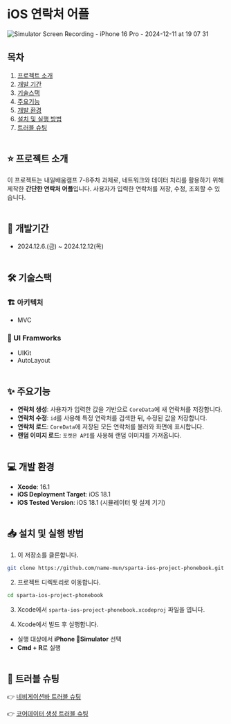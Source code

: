 # iOS 연락처 어플
![Simulator Screen Recording - iPhone 16 Pro - 2024-12-11 at 19 07 31](https://github.com/user-attachments/assets/74712d35-d98d-48dd-8ee4-90a4d748b19c)

## 목차
1. [프로젝트 소개](#star-프로젝트-소개)
2. [개발 기간](#calendar-개발기간)
3. [기술스택](#hammer_and_wrench-기술스택)
5. [주요기능](#sparkles-주요기능)
6. [개발 환경](#computer-개발-환경)
7. [설치 및 실행 방법](#inbox_tray-설치-및-실행-방법)
8. [트러블 슈팅](#bug-트러블-슈팅)
<br><br>

## :star: 프로젝트 소개
이 프로젝트는 내일배움캠프 7-8주차 과제로, 네트워크와 데이터 처리를 활용하기 위해 제작한 **간단한 연락처 어플**입니다. 사용자가 입력한 연락처를 저장, 수정, 조회할 수 있습니다. 
<br><br>
## :calendar: 개발기간
- 2024.12.6.(금) ~ 2024.12.12(목)
<br><br>
## :hammer_and_wrench: 기술스택

### :building_construction: 아키텍처
- MVC

### :art: UI Framworks
- UIKit
- AutoLayout
<br><br>

## :sparkles: 주요기능
- **연락처 생성**: 사용자가 입력한 값을 기반으로 `CoreData`에 새 연락처를 저장합니다. 
- **연락처 수정**: `id`를 사용해 특정 연락처를 검색한 뒤, 수정된 값을 저장합니다. 
- **연락처 로드**: `CoreData`에 저장된 모든 연락처를 불러와 화면에 표시합니다.
- **랜덤 이미지 로드**: `포켓몬 API`를 사용해 랜덤 이미지를 가져옵니다.
<br><br>

## :computer: 개발 환경
- **Xcode**: 16.1
- **iOS Deployment Target**: iOS 18.1
- **iOS Tested Version**: iOS 18.1 (시뮬레이터 및 실제 기기)
<br><br>
## :inbox_tray: 설치 및 실행 방법
1. 이 저장소를 클론합니다.
```bash
git clone https://github.com/name-mun/sparta-ios-project-phonebook.git
```
2. 프로젝트 디렉토리로 이동합니다.
```bash
cd sparta-ios-project-phonebook

```
3. Xcode에서 `sparta-ios-project-phonebook.xcodeproj` 파일을 엽니다.

4. Xcode에서 빌드 후 실행합니다.
- 실행 대상에서 **iPhone Simulator** 선택
- **Cmd + R**로 실행
<br><br>
## :bug: 트러블 슈팅
👉 [네비게이션바 트러블 슈팅](https://name-mun.tistory.com/53)

👉 [코어데이터 생성 트러블 슈팅](https://name-mun.tistory.com/49)

